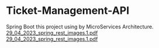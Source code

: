# Ticket-Management-API
Spring Boot this project using by MicroServices Architecture.
[29_04_2023_spring_rest_images.1.pdf](https://github.com/AjayKumar0786/Ticket-Management-API/files/13788718/29_04_2023_spring_rest_images.1.pdf)
[29_04_2023_spring_rest_images.1.pdf](https://github.com/AjayKumar0786/Ticket-Management-API/files/13788729/29_04_2023_spring_rest_images.1.pdf)
